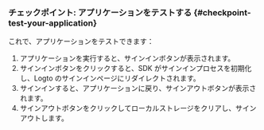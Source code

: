 ### チェックポイント: アプリケーションをテストする {#checkpoint-test-your-application}

これで、アプリケーションをテストできます：

1. アプリケーションを実行すると、サインインボタンが表示されます。
2. サインインボタンをクリックすると、SDK がサインインプロセスを初期化し、Logto のサインインページにリダイレクトされます。
3. サインインすると、アプリケーションに戻り、サインアウトボタンが表示されます。
4. サインアウトボタンをクリックしてローカルストレージをクリアし、サインアウトします。
